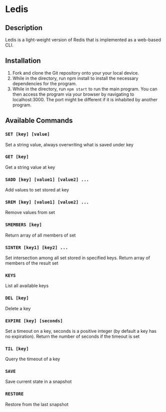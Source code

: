 # Ledis



## Description

Ledis is a light-weight version of Redis that is implemented as a web-based CLI. 

## Installation
1. Fork and clone the Git repository onto your your local device.
2. While in the directory, run npm install to install the necessary dependencies for the program.
3. While in the directory, run `npm start` to run the main program. You can then access the program via your browser by navigating to localhost:3000. The port might be different if it is inhabited by another program.

## Available Commands
### `SET [key] [value]`
Set a string value, always overwriting what is saved under key

### `GET [key]`
Get a string value at key

### `SADD [key] [value1] [value2] ...`
Add values to set stored at key

### `SREM [key] [value1] [value2] ...`
Remove values from set

### `SMEMBERS [key]`
Return array of all members of set

### `SINTER [key1] [key2] ...`
Set intersection among all set stored in specified keys. Return array of members of the result set

### `KEYS`
List all available keys

### `DEL [key]`
Delete a key

### `EXPIRE [key] [seconds]`
Set a timeout on a key, seconds is a positive integer (by default a key has no expiration). Return the number of seconds if the timeout is set

### `TIL [key]`
Query the timeout of a key

### `SAVE`
Save current state in a snapshot

### `RESTORE`
Restore from the last snapshot
